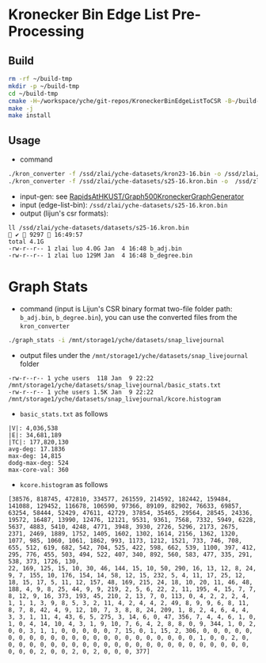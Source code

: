 # Kronecker Bin Edge List Pre-Processing

## Build 

```zsh
rm -rf ~/build-tmp
mkdir -p ~/build-tmp 
cd ~/build-tmp
cmake -H~/workspace/yche/git-repos/KroneckerBinEdgeListToCSR -B~/build-tmp -DCMAKE_INSTALL_PREFIX=~/yche-bin
make -j 
make install
```

## Usage

* command

```zsh
./kron_converter -f /ssd/zlai/yche-datasets/kron23-16.bin -o /ssd/zlai/yche-datasets/datasets/datasets/kron23-16.bin
./kron_converter -f /ssd/zlai/yche-datasets/s25-16.kron.bin -o  /ssd/zlai/yche-datasets/datasets/s25-16.kron.bin 
```

* input-gen: see [RapidsAtHKUST/Graph500KroneckerGraphGenerator](https://github.com/RapidsAtHKUST/Graph500KroneckerGraphGenerator)
* input (edge-list-bin): `/ssd/zlai/yche-datasets/s25-16.kron.bin` 
* output (lijun's csr formats): 

```
ll /ssd/zlai/yche-datasets/datasets/s25-16.kron.bin                                                                                                   ✔  9297  16:49:57
total 4.1G
-rw-r--r-- 1 zlai luo 4.0G Jan  4 16:48 b_adj.bin
-rw-r--r-- 1 zlai luo 129M Jan  4 16:48 b_degree.bin
```

# Graph Stats

* command (input is Lijun's CSR binary format two-file folder path: `b_adj.bin`, `b_degree.bin`), you can use the converted files from the `kron_converter`

```zsh
./graph_stats -i /mnt/storage1/yche/datasets/snap_livejournal  
```

* output files under the `/mnt/storage1/yche/datasets/snap_livejournal` folder

```
-rw-r--r-- 1 yche users  118 Jan  9 22:22 /mnt/storage1/yche/datasets/snap_livejournal/basic_stats.txt
-rw-r--r-- 1 yche users 1.5K Jan  9 22:22 /mnt/storage1/yche/datasets/snap_livejournal/kcore.histogram
```

* `basic_stats.txt` as follows

```
|V|: 4,036,538
|E|: 34,681,189
|TC|: 177,820,130
avg-deg: 17.1836
max-deg: 14,815
dodg-max-deg: 524
max-core-val: 360
```

* `kcore.histogram` as follows

```
[38576, 818745, 472810, 334577, 261559, 214592, 182442, 159484, 141088, 129452, 116678, 106590, 97366, 89109, 82902, 76633, 69857, 63254, 58444, 52429, 47611, 42729, 37854, 35465, 29564, 28545, 24336, 19572, 16487, 13990, 12476, 12121, 9531, 9361, 7568, 7332, 5949, 6228, 5637, 4883, 5410, 4248, 4771, 3948, 3930, 2726, 5296, 2173, 2675, 2371, 2469, 1889, 1752, 1405, 1602, 1302, 1614, 2156, 1362, 1320, 1077, 985, 1060, 1061, 1862, 993, 1173, 1212, 1521, 733, 746, 708, 655, 512, 619, 682, 542, 704, 525, 422, 598, 662, 539, 1100, 397, 412, 295, 776, 455, 503, 494, 522, 407, 340, 892, 560, 583, 477, 335, 291, 538, 373, 1726, 130,
22, 169, 125, 15, 10, 30, 46, 144, 15, 10, 50, 290, 16, 13, 12, 8, 24, 9, 7, 155, 10, 176, 154, 14, 58, 12, 15, 232, 5, 4, 11, 17, 25, 12, 18, 15, 17, 5, 11, 12, 157, 48, 169, 215, 24, 18, 10, 20, 11, 46, 48, 188, 4, 9, 8, 25, 44, 9, 9, 219, 2, 5, 6, 22, 2, 11, 195, 4, 15, 7, 7, 8, 12, 9, 16, 373, 193, 45, 210, 2, 13, 7, 0, 113, 0, 4, 2, 2, 2, 4, 1, 1, 1, 3, 9, 8, 5, 3, 2, 11, 4, 2, 4, 4, 2, 49, 8, 9, 9, 6, 8, 11, 8, 7, 8, 42, 4, 9, 12, 10, 7, 3, 8, 8, 24, 209, 1, 8, 2, 4, 6, 4, 4, 3, 3, 1, 11, 4, 43, 6, 5, 275, 3, 14, 6, 0, 47, 356, 7, 4, 4, 6, 1, 0, 1, 0, 4, 14, 10, 4, 3, 1, 9, 10, 7, 6, 4, 2, 8, 8, 0, 9, 344, 1, 0, 2, 0, 0, 3, 1, 1, 0, 0, 0, 0, 0, 7, 15, 0, 1, 15, 2, 306, 0, 0, 0, 0, 0, 0, 0, 0, 0, 0, 0, 0, 0, 0, 0, 0, 0, 0, 0, 0, 0, 0, 0, 1, 0, 0, 2, 0, 0, 0, 0, 0, 0, 0, 0, 0, 0, 0, 0, 0, 0, 0, 0, 0, 0, 0, 0, 0, 0, 0, 0, 0, 0, 0, 2, 0, 0, 2, 0, 2, 0, 0, 0, 377]
```